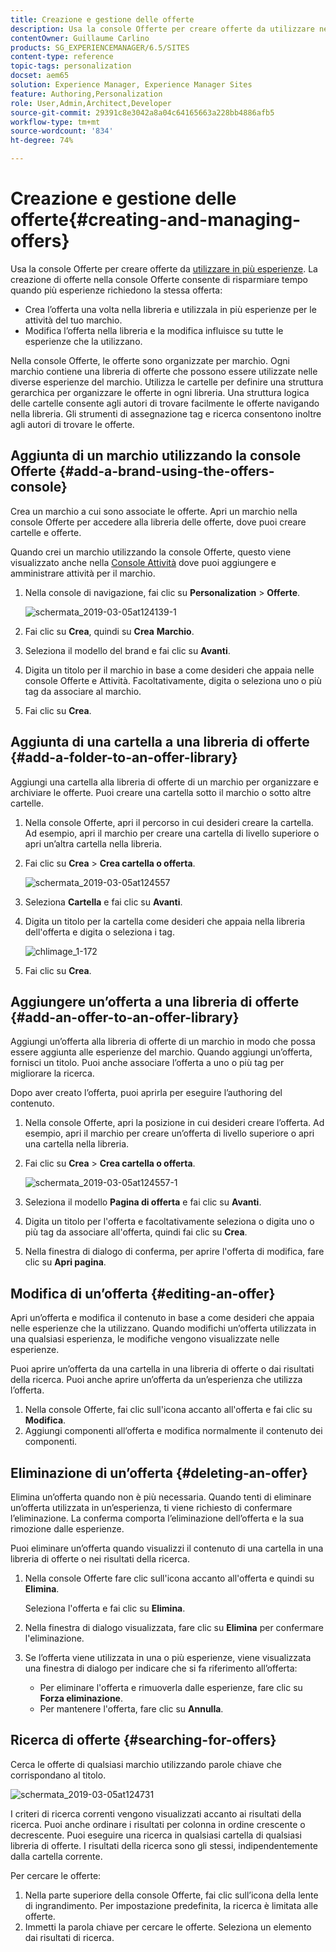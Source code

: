 ```yaml
---
title: Creazione e gestione delle offerte
description: Usa la console Offerte per creare offerte da utilizzare nelle esperienze Attività.
contentOwner: Guillaume Carlino
products: SG_EXPERIENCEMANAGER/6.5/SITES
content-type: reference
topic-tags: personalization
docset: aem65
solution: Experience Manager, Experience Manager Sites
feature: Authoring,Personalization
role: User,Admin,Architect,Developer
source-git-commit: 29391c8e3042a8a04c64165663a228bb4886afb5
workflow-type: tm+mt
source-wordcount: '834'
ht-degree: 74%

---
```


# Creazione e gestione delle offerte{#creating-and-managing-offers}

Usa la console Offerte per creare offerte da [utilizzare in più esperienze](/help/sites-authoring/content-targeting-touch.md). La creazione di offerte nella console Offerte consente di risparmiare tempo quando più esperienze richiedono la stessa offerta:

* Crea l’offerta una volta nella libreria e utilizzala in più esperienze per le attività del tuo marchio.
* Modifica l’offerta nella libreria e la modifica influisce su tutte le esperienze che la utilizzano.

Nella console Offerte, le offerte sono organizzate per marchio. Ogni marchio contiene una libreria di offerte che possono essere utilizzate nelle diverse esperienze del marchio. Utilizza le cartelle per definire una struttura gerarchica per organizzare le offerte in ogni libreria. Una struttura logica delle cartelle consente agli autori di trovare facilmente le offerte navigando nella libreria. Gli strumenti di assegnazione tag e ricerca consentono inoltre agli autori di trovare le offerte.

## Aggiunta di un marchio utilizzando la console Offerte {#add-a-brand-using-the-offers-console}

Crea un marchio a cui sono associate le offerte. Apri un marchio nella console Offerte per accedere alla libreria delle offerte, dove puoi creare cartelle e offerte.

Quando crei un marchio utilizzando la console Offerte, questo viene visualizzato anche nella [Console Attività](/help/sites-authoring/activitylib.md) dove puoi aggiungere e amministrare attività per il marchio.

1. Nella console di navigazione, fai clic su **Personalization** > **Offerte**.

   ![schermata_2019-03-05at124139-1](assets/screen-shot_2019-03-05at124139-1.png)

1. Fai clic su **Crea**, quindi su **Crea** **Marchio**.
1. Seleziona il modello del brand e fai clic su **Avanti**.
1. Digita un titolo per il marchio in base a come desideri che appaia nelle console Offerte e Attività. Facoltativamente, digita o seleziona uno o più tag da associare al marchio.
1. Fai clic su **Crea**.

## Aggiunta di una cartella a una libreria di offerte {#add-a-folder-to-an-offer-library}

Aggiungi una cartella alla libreria di offerte di un marchio per organizzare e archiviare le offerte. Puoi creare una cartella sotto il marchio o sotto altre cartelle.

1. Nella console Offerte, apri il percorso in cui desideri creare la cartella. Ad esempio, apri il marchio per creare una cartella di livello superiore o apri un’altra cartella nella libreria.
1. Fai clic su **Crea** > **Crea cartella o offerta**.

   ![schermata_2019-03-05at124557](assets/screen-shot_2019-03-05at124557.png)

1. Seleziona **Cartella** e fai clic su **Avanti**.
1. Digita un titolo per la cartella come desideri che appaia nella libreria dell&#39;offerta e digita o seleziona i tag.

   ![chlimage_1-172](assets/chlimage_1-172.png)

1. Fai clic su **Crea**.

## Aggiungere un’offerta a una libreria di offerte {#add-an-offer-to-an-offer-library}

Aggiungi un’offerta alla libreria di offerte di un marchio in modo che possa essere aggiunta alle esperienze del marchio. Quando aggiungi un’offerta, fornisci un titolo. Puoi anche associare l’offerta a uno o più tag per migliorare la ricerca.

Dopo aver creato l’offerta, puoi aprirla per eseguire l’authoring del contenuto.

1. Nella console Offerte, apri la posizione in cui desideri creare l’offerta. Ad esempio, apri il marchio per creare un’offerta di livello superiore o apri una cartella nella libreria.
1. Fai clic su **Crea** > **Crea cartella o offerta**.

   ![schermata_2019-03-05at124557-1](assets/screen-shot_2019-03-05at124557-1.png)

1. Seleziona il modello **Pagina di offerta** e fai clic su **Avanti**.
1. Digita un titolo per l&#39;offerta e facoltativamente seleziona o digita uno o più tag da associare all&#39;offerta, quindi fai clic su **Crea**.
1. Nella finestra di dialogo di conferma, per aprire l&#39;offerta di modifica, fare clic su **Apri pagina**.

## Modifica di un’offerta {#editing-an-offer}

Apri un’offerta e modifica il contenuto in base a come desideri che appaia nelle esperienze che la utilizzano. Quando modifichi un’offerta utilizzata in una qualsiasi esperienza, le modifiche vengono visualizzate nelle esperienze.

Puoi aprire un’offerta da una cartella in una libreria di offerte o dai risultati della ricerca. Puoi anche aprire un’offerta da un’esperienza che utilizza l’offerta.

1. Nella console Offerte, fai clic sull&#39;icona accanto all&#39;offerta e fai clic su **Modifica**.
1. Aggiungi componenti all’offerta e modifica normalmente il contenuto dei componenti.

## Eliminazione di un’offerta {#deleting-an-offer}

Elimina un’offerta quando non è più necessaria. Quando tenti di eliminare un’offerta utilizzata in un’esperienza, ti viene richiesto di confermare l’eliminazione. La conferma comporta l’eliminazione dell’offerta e la sua rimozione dalle esperienze.

Puoi eliminare un’offerta quando visualizzi il contenuto di una cartella in una libreria di offerte o nei risultati della ricerca.

1. Nella console Offerte fare clic sull&#39;icona accanto all&#39;offerta e quindi su **Elimina**.

   Seleziona l&#39;offerta e fai clic su **Elimina**.

1. Nella finestra di dialogo visualizzata, fare clic su **Elimina** per confermare l&#39;eliminazione.
1. Se l’offerta viene utilizzata in una o più esperienze, viene visualizzata una finestra di dialogo per indicare che si fa riferimento all’offerta:

   * Per eliminare l&#39;offerta e rimuoverla dalle esperienze, fare clic su **Forza eliminazione**.
   * Per mantenere l&#39;offerta, fare clic su **Annulla**.

## Ricerca di offerte {#searching-for-offers}

Cerca le offerte di qualsiasi marchio utilizzando parole chiave che corrispondano al titolo.

![schermata_2019-03-05at124731](assets/screen-shot_2019-03-05at124731.png)

I criteri di ricerca correnti vengono visualizzati accanto ai risultati della ricerca. Puoi anche ordinare i risultati per colonna in ordine crescente o decrescente. Puoi eseguire una ricerca in qualsiasi cartella di qualsiasi libreria di offerte. I risultati della ricerca sono gli stessi, indipendentemente dalla cartella corrente.

Per cercare le offerte:

1. Nella parte superiore della console Offerte, fai clic sull’icona della lente di ingrandimento. Per impostazione predefinita, la ricerca è limitata alle offerte.
1. Immetti la parola chiave per cercare le offerte. Seleziona un elemento dai risultati di ricerca.
